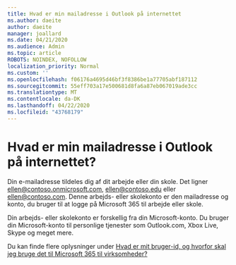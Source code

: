 ```yaml
---
title: Hvad er min mailadresse i Outlook på internettet
ms.author: daeite
author: daeite
manager: joallard
ms.date: 04/21/2020
ms.audience: Admin
ms.topic: article
ROBOTS: NOINDEX, NOFOLLOW
localization_priority: Normal
ms.custom: ''
ms.openlocfilehash: f06176a4695d46bf3f8386be1a77705abf187112
ms.sourcegitcommit: 55eff703a17e500681d8fa6a87eb067019ade3cc
ms.translationtype: MT
ms.contentlocale: da-DK
ms.lasthandoff: 04/22/2020
ms.locfileid: "43768179"
---
```

# <a name="what-is-my-email-address-in-outlook-on-the-web"></a>Hvad er min mailadresse i Outlook på internettet?

Din e-mailadresse tildeles dig af dit arbejde eller din skole. Det ligner ellen@contoso.onmicrosoft.com, ellen@contoso.edu eller ellen@contoso.com. Denne arbejds- eller skolekonto er den mailadresse og konto, du bruger til at logge på Microsoft 365 til arbejde eller skole.

Din arbejds- eller skolekonto er forskellig fra din Microsoft-konto. Du bruger din Microsoft-konto til personlige tjenester som Outlook.com, Xbox Live, Skype og meget mere.

Du kan finde flere oplysninger under [Hvad er mit bruger-id, og hvorfor skal jeg bruge det til Microsoft 365 til virksomheder?](https://support.office.com/article/37da662b-5da6-4b56-a091-2731b2ecc8b4)